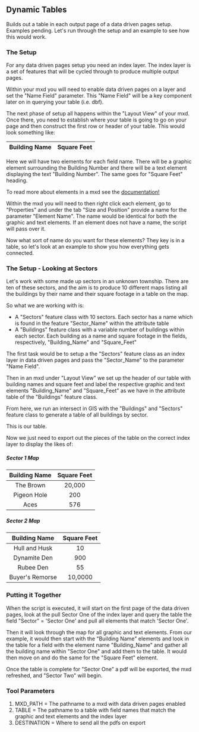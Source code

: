 ## Dynamic Tables

Builds out a table in each output page of a data driven pages setup. Examples pending. Let's run through the setup and an example to see how this would work.

### The Setup

For any data driven pages setup you need an index layer. The index layer is a set of features that will be cycled through to produce multiple output pages.

Within your mxd you will need to enable data driven pages on a layer and set the "Name Field" parameter. This "Name Field" will be a key component later on in querying your table (i.e. dbf).

The next phase of setup all happens within the "Layout View" of your mxd. Once there, you need to establish where your table is going to go on your page and then construct the first row or header of your table. This would look something like:

| Building Name   | Square Feet   |
| :---------------: | :-----------: |

Here we will have two elements for each field name. There will be a graphic element surrounding the Building Number and there will be a text element displaying the text "Building Number". The same goes for "Square Feet" heading.

To read more about elements in a mxd see the [documentation!](http://resources.arcgis.com/en/help/main/10.1/index.html#/ListLayoutElements/00s30000003w000000/)

Within the mxd you will need to then right click each element, go to "Properties" and under the tab "Size and Position" provide a name for the parameter "Element Name". The name would be identical for both the graphic and text elements. If an element does not have a name, the script will pass over it.

Now what sort of name do you want for these elements? They key is in a table, so let's look at an example to show you how everything gets connected.

### The Setup - Looking at Sectors

Let's work with some made up sectors in an unknown township. There are ten of these sectors, and the aim is to produce 10 different maps listing all the buildings by their name and their square footage in a table on the map.

 So what we are working with is:

- A "Sectors" feature class with 10 sectors. Each sector has a name which is found in the feature "Sector_Name" within the attribute table
- A "Buildings" feature class with a variable number of buildings within each sector. Each building as a name and square footage in the fields, respectively, "Building_Name" and "Square_Feet"

The first task would be to setup a the "Sectors" feature class as an index layer in data driven pages and pass the "Sector_Name" to the parameter "Name Field".

Then in an mxd under "Layout View" we set up the header of our table with building names and square feet and label the respective graphic and text elements "Building_Name" and "Square_Feet" as we have in the attribute table of the "Buildings" feature class.

From here, we run an intersect in GIS with the "Buildings" and "Sectors" feature class to generate a table of all buildings by sector.

This is our table.

Now we just need to export out the pieces of the table on the correct index layer to display the likes of:

##### Sector 1 Map

| Building Name     | Square Feet   |
| :---------------: | :-----------: |
| The Brown         | 20,000        |
| Pigeon Hole       | 200           |
| Aces              | 576           |

##### Sector 2 Map

| Building Name     | Square Feet   |
| :---------------: | :-----------: |
| Hull and Husk     | 10            |
| Dynamite Den      | 900           |
| Rubee Den         | 55            |
| Buyer's Remorse   | 10,0000       |

### Putting it Together

When the script is executed, it will start on the first page of the data driven pages, look at the pull Sector One of the index layer and query the table the field "Sector" = 'Sector One' and pull all elements that match 'Sector One'.

Then it will look through the map for all graphic and text elements. From our example, it would then start with the "Building Name" elements and look in the table for a field with the element name "Building_Name" and gather all the building name within "Sector One" and add them to the table. It would then move on and do the same for the "Square Feet" element.

Once the table is complete for "Sector One" a pdf will be exported, the mxd refreshed, and "Sector Two" will begin.

### Tool Parameters

1. MXD_PATH = The pathname to a mxd with data driven pages enabled
2. TABLE = The pathname to a table with field names that match the graphic and text elements and the index layer
3. DESTINATION = Where to send all the pdfs on export


